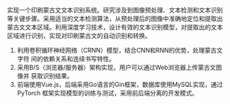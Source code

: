 实现一个印刷蒙古文文本识别系统。研究涉及到图像预处理、文本检测和文本识别等关键步骤。采用适当的文本检测算法，从预处理后的图像中准确地定位和提取出蒙古文文本区域。利用深度学习技术，设计有效的文本识别模型，对提取出的文本区域进行识别，实现对印刷蒙古文的自动识别和转换。

1. 利用卷积循环神经网络（CRNN）模型，结合CNN和RNN的优势，处理蒙古文字符
间的依赖关系和连续书写特性。
2. 采用B/S（浏览器/服务器）架构实现，用户可以通过Web浏览器上传蒙古文图像并
获取识别结果。
3. 前端使用Vue.js，后端采用Go语言的Gin框架，数据库使用MySQL实现，通过PyTorch
框架实现模型的训练与测试，采用前后端分离的开发模式。
